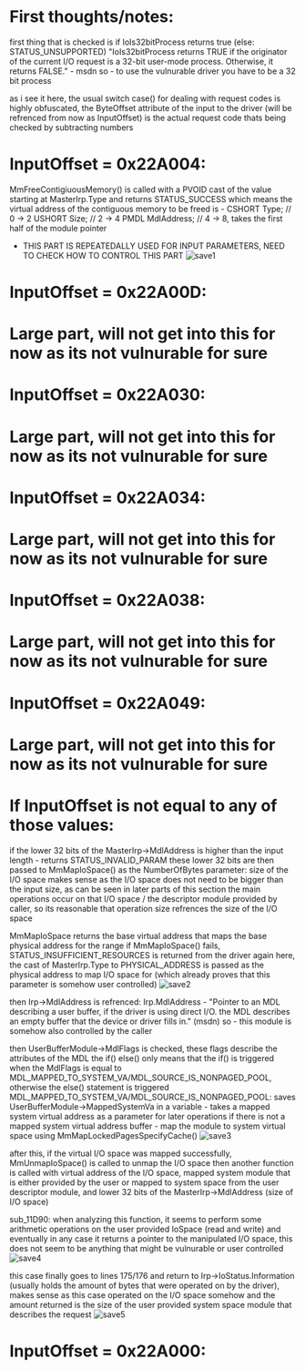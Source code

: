 # First thoughts/notes:
first thing that is checked is if IoIs32bitProcess returns true (else: STATUS_UNSUPPORTED)
"IoIs32bitProcess returns TRUE if the originator of the current I/O request is a 32-bit user-mode process.
 Otherwise, it returns FALSE." - msdn
so - to use the vulnurable driver you have to be a 32 bit process

as i see it here, the usual switch case() for dealing with request codes is highly obfuscated, the ByteOffset
attribute of the input to the driver (will be refrenced from now as InputOffset) is the actual request code thats being checked by
subtracting numbers

# InputOffset = 0x22A004:
MmFreeContigiuousMemory() is called with a PVOID cast of the value starting at MasterIrp.Type and returns STATUS_SUCCESS
which means the virtual address of the contiguous memory to be freed is -
CSHORT                    Type;  // 0 -> 2
USHORT                    Size;  // 2 -> 4
PMDL                      MdlAddress;  // 4 -> 8, takes the first half of the module pointer
 * THIS PART IS REPEATEDALLY USED FOR INPUT PARAMETERS, NEED TO CHECK HOW TO CONTROL THIS PART
![save1](https://github.com/shaygitub/VulnDrivers/assets/122000611/f59fcc6c-9887-4801-8cad-9f8f130bbf83)


# InputOffset = 0x22A00D:
# Large part, will not get into this for now as its not vulnurable for sure

# InputOffset = 0x22A030:
# Large part, will not get into this for now as its not vulnurable for sure

# InputOffset = 0x22A034:
# Large part, will not get into this for now as its not vulnurable for sure

# InputOffset = 0x22A038:
# Large part, will not get into this for now as its not vulnurable for sure

# InputOffset = 0x22A049:
# Large part, will not get into this for now as its not vulnurable for sure

# If InputOffset is not equal to any of those values:
if the lower 32 bits of the MasterIrp->MdlAddress is higher than the input length - returns STATUS_INVALID_PARAM
these lower 32 bits are then passed to MmMapIoSpace() as the NumberOfBytes parameter: size of the I/O space
makes sense as the I/O space does not need to be bigger than the input size, as can be seen in later parts of this section
the main operations occur on that I/O space / the descriptor module provided by caller, so its reasonable that operation size
refrences the size of the I/O space

MmMapIoSpace returns the base virtual address that maps the base physical address for the range
if MmMapIoSpace() fails, STATUS_INSUFFICIENT_RESOURCES is returned from the driver
again here, the cast of MasterIrp.Type to PHYSICAL_ADDRESS is passed as the physical address to map I/O space for (which
already proves that this parameter is somehow user controlled)
![save2](https://github.com/shaygitub/VulnDrivers/assets/122000611/44a45ef8-daee-4da4-bee5-40024f32df41)




then Irp->MdlAddress is refrenced:
Irp.MdlAddress - "Pointer to an MDL describing a user buffer, if the driver is using direct I/O.
the MDL describes an empty buffer that the device or driver fills in." (msdn)
so - this module is somehow also controlled by the caller

then UserBufferModule->MdlFlags is checked, these flags describe the attributes of the MDL
the if() else() only means that the if() is triggered when the MdlFlags is equal to MDL_MAPPED_TO_SYSTEM_VA/MDL_SOURCE_IS_NONPAGED_POOL,
otherwise the else() statement is triggered
MDL_MAPPED_TO_SYSTEM_VA/MDL_SOURCE_IS_NONPAGED_POOL:
saves UserBufferModule->MappedSystemVa in a variable - takes a mapped system virtual address as a parameter for later operations
if there is not a mapped system virtual address buffer - map the module to system virtual space using MmMapLockedPagesSpecifyCache()
![save3](https://github.com/shaygitub/VulnDrivers/assets/122000611/b1ffea48-b598-4fb9-ba65-f5c904dad334)




after this, if the virtual I/O space was mapped successfully, MmUnmapIoSpace() is called to unmap the I/O space
then another function is called with virtual address of the I/O space, mapped system module that is either provided by the user or
mapped to system space from the user descriptor module, and lower 32 bits of the MasterIrp->MdlAddress (size of I/O space)

sub_11D90:
when analyzing this function, it seems to perform some arithmetic operations on the user provided IoSpace (read and write) and eventually
in any case it returns a pointer to the manipulated I/O space, this does not seem to be anything that might be vulnurable or user controlled
![save4](https://github.com/shaygitub/VulnDrivers/assets/122000611/8cd9a471-98df-4ab4-981e-2a949b3d96a8)




this case finally goes to lines 175/176 and return to Irp->IoStatus.Information (usually holds the amount of bytes that were operated
on by the driver), makes sense as this case operated on the I/O space somehow and the amount returned is the size of the user provided
system space module that describes the request
![save5](https://github.com/shaygitub/VulnDrivers/assets/122000611/02b93f7d-231e-4ccb-9f10-daa5a620d6a7)


# InputOffset = 0x22A000:
